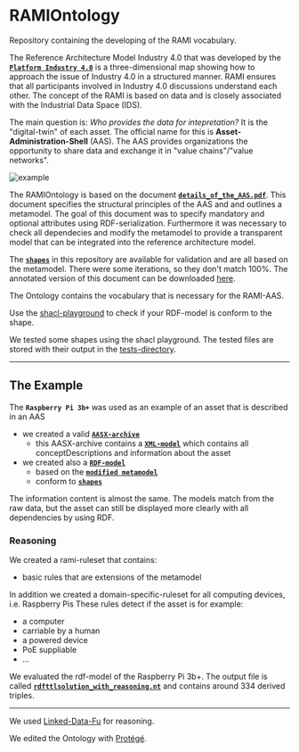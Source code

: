 # RAMIOntology
Repository containing the developing of the RAMI vocabulary.

The Reference Architecture Model Industry 4.0 that was developed by the [**`Platform Industry 4.0`**](https://www.plattform-i40.de/PI40/Navigation/DE/Home/home.html) is a three-dimensional map showing how to approach the issue of Industry 4.0 in a structured manner. RAMI ensures that all participants involved in Industry 4.0 discussions understand each other. The concept of the RAMI is based on data and is closely associated with the Industrial Data Space (IDS).

The main question is: *Who provides the data for intepretation?* It is the "digital-twin" of each asset. The official name for this is **Asset-Administration-Shell** (AAS).
The AAS provides organizations the opportunity to share data and exchange it in "value chains"/"value networks".

![example](https://encrypted-tbn0.gstatic.com/images?q=tbn:ANd9GcQ0v_gGsBH7qGsdDBYS_z-OuqsvYXvjgImxHlZLQZ_Rv6oCtdqjYQ "AAS example")

The RAMIOntology is based on the document [**`details_of_the_AAS.pdf`**](https://www.zvei.org/fileadmin/user_upload/Presse_und_Medien/Publikationen/2018/November/Details_of-the_Asset_Administration_Shell/Details_of-the_Asset_Administration_Shell.PDF). This document specifies the structural principles of the AAS and and outlines a metamodel. The goal of this document was to specify mandatory and optional attributes using RDF-serialization. Furthermore it was necessary to check all dependecies and modify the metamodel to provide a transparent model that can be integrated into the reference architecture model.

The [**`shapes`**](schema/) in this repository are available for validation and are all based on the metamodel. There were some iterations, so they don't match 100%. The annotated version of this document can be downloaded [here](http://116.203.149.114/2018-verwaltungsschale-im-detail-annotated-umls.pdf).

The Ontology contains the vocabulary that is necessary for the RAMI-AAS.

Use the [shacl-playground](http://shacl.org/playground/) to check if your RDF-model is conform to the shape.

We tested some shapes using the shacl playground. The tested files are stored with their output in the [tests-directory](tests).

***
## The Example
The **`Raspberry Pi 3b+`** was used as an example of an asset that is described in an AAS
- we created a valid [**`AASX-archive`**](RaspberryPi3bPlus_EXAMPLE/Raspberry_Pi_3b_plus.aasx)
    - this AASX-archive contains a [**`XML-model`**](RaspberryPi3bPlus_EXAMPLE/Raspberry_Pi_3b_plus/aasx/iais_fraunhofer_de_en_aas_examples/iais_fraunhofer_de_en_aas_examples_raspberry_pi_3b_plus.aas.xml) which contains all conceptDescriptions and information about the asset
- we created also a [**`RDF-model`**](RaspberryPi3bPlus_EXAMPLE/rdfttlsolution.ttl)
    - based on the [**`modified metamodel`**](http://116.203.149.114/2018-verwaltungsschale-im-detail-annotated-umls.pdf)
    - conform to [**`shapes`**](schema/)

The information content is almost the same. The models match from the raw data, but the asset can still be displayed more clearly with all dependencies by using RDF.

### Reasoning
We created a rami-ruleset that contains:
- basic rules that are extensions of the metamodel

In addition we created a domain-specific-ruleset for all computing devices, i.e. Raspberry Pis
These rules detect if the asset is for example:
- a computer
- carriable by a human
- a powered device
- PoE suppliable
- ...

We evaluated the rdf-model of the Raspberry Pi 3b+. The output file is called [**`rdfttlsolution_with_reasoning.nt`**](RaspberryPi3bPlus_EXAMPLE/reasoning/rdfttlsolution_with_reasoning.nt) and contains around 334 derived triples.

***
We used [Linked-Data-Fu](https://linked-data-fu.github.io) for reasoning.

We edited the Ontology with [Protégé](https://protege.stanford.edu).
